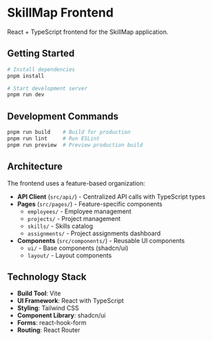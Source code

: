 # SkillMap Frontend

React + TypeScript frontend for the SkillMap application.

## Getting Started

```bash
# Install dependencies
pnpm install

# Start development server
pnpm run dev
```

## Development Commands

```bash
pnpm run build    # Build for production
pnpm run lint     # Run ESLint
pnpm run preview  # Preview production build
```

## Architecture

The frontend uses a feature-based organization:

- **API Client** (`src/api/`) - Centralized API calls with TypeScript types
- **Pages** (`src/pages/`) - Feature-specific components
  - `employees/` - Employee management
  - `projects/` - Project management
  - `skills/` - Skills catalog
  - `assignments/` - Project assignments dashboard
- **Components** (`src/components/`) - Reusable UI components
  - `ui/` - Base components (shadcn/ui)
  - `layout/` - Layout components

## Technology Stack

- **Build Tool**: Vite
- **UI Framework**: React with TypeScript
- **Styling**: Tailwind CSS
- **Component Library**: shadcn/ui
- **Forms**: react-hook-form
- **Routing**: React Router